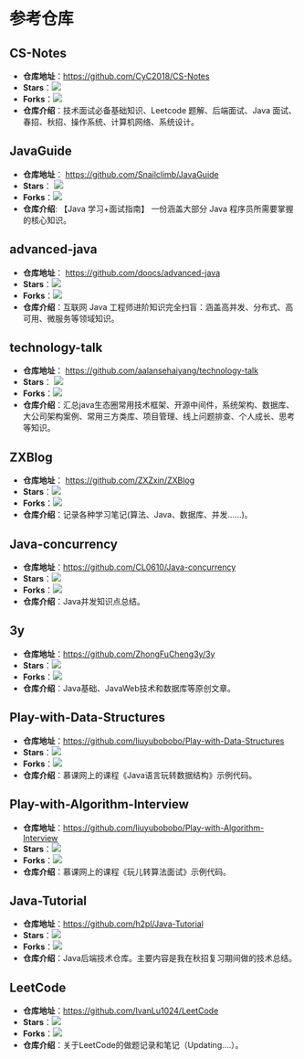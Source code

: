 # 参考仓库

## CS-Notes

- **仓库地址**：https://github.com/CyC2018/CS-Notes
- **Stars**：![](https://badgen.net/github/stars/CyC2018/CS-Notes?icon=github&color=4ab8a1)
- **Forks**：![](https://badgen.net/github/forks/CyC2018/CS-Notes?icon=github&color=4ab8a1)
- **仓库介绍**：技术面试必备基础知识、Leetcode 题解、后端面试、Java 面试、春招、秋招、操作系统、计算机网络、系统设计。

## JavaGuide

- **仓库地址**： https://github.com/Snailclimb/JavaGuide
- **Stars**： ![](https://badgen.net/github/stars/Snailclimb/JavaGuide?icon=github&color=4ab8a1)
- **Forks**：![](https://badgen.net/github/forks/Snailclimb/JavaGuide?icon=github&color=4ab8a1)
- **仓库介绍**: 【Java 学习+面试指南】 一份涵盖大部分 Java 程序员所需要掌握的核心知识。

## advanced-java

- **仓库地址**： https://github.com/doocs/advanced-java
- **Stars**：![](https://badgen.net/github/stars/doocs/advanced-java?icon=github&color=4ab8a1)
- **Forks**：![](https://badgen.net/github/forks/doocs/advanced-java?icon=github&color=4ab8a1)
- **仓库介绍**：互联网 Java 工程师进阶知识完全扫盲：涵盖高并发、分布式、高可用、微服务等领域知识。

## technology-talk

- **仓库地址**： https://github.com/aalansehaiyang/technology-talk
- **Stars**： ![](https://badgen.net/github/stars/aalansehaiyang/technology-talk?icon=github&color=4ab8a1)
- **Forks**：![](https://badgen.net/github/forks/aalansehaiyang/technology-talk?icon=github&color=4ab8a1)
- **仓库介绍**：汇总java生态圈常用技术框架、开源中间件，系统架构、数据库、大公司架构案例、常用三方类库、项目管理、线上问题排查、个人成长、思考等知识。

## ZXBlog

- **仓库地址**： https://github.com/ZXZxin/ZXBlog
- **Stars**：![](https://badgen.net/github/stars/ZXZxin/ZXBlog?icon=github&color=4ab8a1)
- **Forks**：![](https://badgen.net/github/forks/ZXZxin/ZXBlog?icon=github&color=4ab8a1)
- **仓库介绍**：记录各种学习笔记(算法、Java、数据库、并发......)。

## Java-concurrency

- **仓库地址**：https://github.com/CL0610/Java-concurrency
- **Stars**：![](https://badgen.net/github/stars/CL0610/Java-concurrency?icon=github&color=4ab8a1)
- **Forks**：![](https://badgen.net/github/forks/CL0610/Java-concurrency?icon=github&color=4ab8a1)
- **仓库介绍**：Java并发知识点总结。

## 3y

- **仓库地址**：https://github.com/ZhongFuCheng3y/3y
- **Stars**：![](https://badgen.net/github/stars/ZhongFuCheng3y/3y?icon=github&color=4ab8a1)
- **Forks**：![](https://badgen.net/github/forks/ZhongFuCheng3y/3y?icon=github&color=4ab8a1)
- **仓库介绍**：Java基础、JavaWeb技术和数据库等原创文章。

## Play-with-Data-Structures

- **仓库地址**：https://github.com/liuyubobobo/Play-with-Data-Structures
- **Stars**：![](https://badgen.net/github/stars/liuyubobobo/Play-with-Data-Structures?icon=github&color=4ab8a1)
- **Forks**：![](https://badgen.net/github/forks/liuyubobobo/Play-with-Data-Structures?icon=github&color=4ab8a1)
- **仓库介绍**：慕课网上的课程《Java语言玩转数据结构》示例代码。

## Play-with-Algorithm-Interview

- **仓库地址**：https://github.com/liuyubobobo/Play-with-Algorithm-Interview
- **Stars**：![](https://badgen.net/github/stars/liuyubobobo/Play-with-Algorithm-Interview?icon=github&color=4ab8a1)
- **Forks**：![](https://badgen.net/github/forks/liuyubobobo/Play-with-Algorithm-Interview?icon=github&color=4ab8a1)
- **仓库介绍**：慕课网上的课程《玩儿转算法面试》示例代码。

## Java-Tutorial

- **仓库地址**：https://github.com/h2pl/Java-Tutorial
- **Stars**：![](https://badgen.net/github/stars/h2pl/Java-Tutorial?icon=github&color=4ab8a1)
- **Forks**：![](https://badgen.net/github/forks/h2pl/Java-Tutorial?icon=github&color=4ab8a1)
- **仓库介绍**：Java后端技术仓库。主要内容是我在秋招复习期间做的技术总结。

## LeetCode

- **仓库地址**：https://github.com/IvanLu1024/LeetCode
- **Stars**：![](https://badgen.net/github/stars/IvanLu1024/LeetCode?icon=github&color=4ab8a1)
- **Forks**：![](https://badgen.net/github/forks/IvanLu1024/LeetCode?icon=github&color=4ab8a1)
- **仓库介绍**：关于LeetCode的做题记录和笔记（Updating....）。





